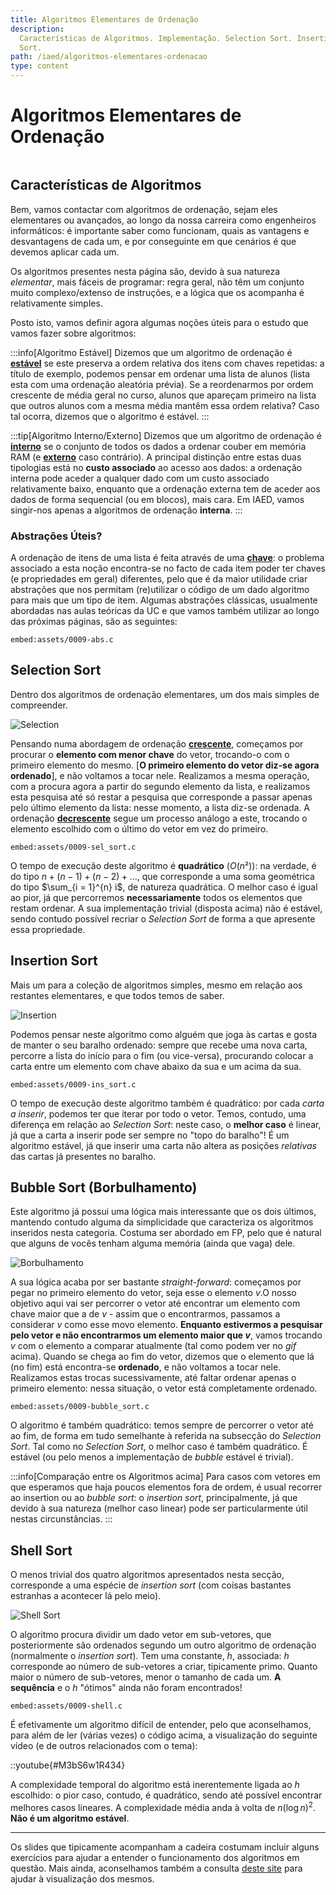 ```yaml
---
title: Algoritmos Elementares de Ordenação
description:
  Características de Algoritmos. Implementação. Selection Sort. Insertion Sort. Bubble Sort (Borbulhamento). Comparação. Shell Sort.
  Sort.
path: /iaed/algoritmos-elementares-ordenacao
type: content
---
```


# Algoritmos Elementares de Ordenação

```toc

```

## Características de Algoritmos

Bem, vamos contactar com algoritmos de ordenação, sejam eles elementares ou avançados, ao longo da nossa carreira como engenheiros informáticos: é importante saber como funcionam, quais as vantagens e desvantagens de cada um, e por conseguinte em que cenários é que devemos aplicar cada um.

Os algoritmos presentes nesta página são, devido à sua natureza _elementar_, mais fáceis de programar: regra geral, não têm um conjunto muito complexo/extenso de instruções, e a lógica que os acompanha é relativamente simples.

Posto isto, vamos definir agora algumas noções úteis para o estudo que vamos fazer sobre algoritmos:

:::info[Algoritmo Estável]
Dizemos que um algoritmo de ordenação é [**estável**](color:orange) se este preserva a ordem relativa dos itens com chaves repetidas: a título de exemplo, podemos pensar em ordenar uma lista de alunos (lista esta com uma ordenação aleatória prévia). Se a reordenarmos por ordem crescente de média geral no curso, alunos que apareçam primeiro na lista que outros alunos com a mesma média mantêm essa ordem relativa? Caso tal ocorra, dizemos que o algoritmo é estável.
:::

:::tip[Algoritmo Interno/Externo]
Dizemos que um algoritmo de ordenação é [**interno**](color:green) se o conjunto de todos os dados a ordenar couber em memória RAM (e [**externo**](color:red) caso contrário). A principal distinção entre estas duas tipologias está no **custo associado** ao acesso aos dados: a ordenação interna pode aceder a qualquer dado com um custo associado relativamente baixo, enquanto que a ordenação externa tem de aceder aos dados de forma sequencial (ou em blocos), mais cara. Em IAED, vamos singir-nos apenas a algoritmos de ordenação **interna**.
:::

### Abstrações Úteis?

A ordenação de itens de uma lista é feita através de uma [**chave**](color:yellow): o problema associado a esta noção encontra-se no facto de cada item poder ter chaves (e propriedades em geral) diferentes, pelo que é da maior utilidade criar abstrações que nos permitam (re)utilizar o código de um dado algoritmo para mais que um tipo de item. Algumas abstrações clássicas, usualmente abordadas nas aulas teóricas da UC e que vamos também utilizar ao longo das próximas páginas, são as seguintes:

`embed:assets/0009-abs.c`

## Selection Sort

Dentro dos algoritmos de ordenação elementares, um dos mais simples de compreender.

![Selection](./assets/0009-selection-sort-animation.gif)

Pensando numa abordagem de ordenação [**crescente**](color:green), começamos por procurar o **elemento com menor chave** do vetor, trocando-o com o primeiro elemento do mesmo. [**O primeiro elemento do vetor diz-se agora ordenado**], e não voltamos a tocar nele. Realizamos a mesma operação, com a procura agora a partir do segundo elemento da lista, e realizamos esta pesquisa até só restar a pesquisa que corresponde a passar apenas pelo último elemento da lista: nesse momento, a lista diz-se ordenada. A ordenação [**decrescente**](color:red) segue um processo análogo a este, trocando o elemento escolhido com o último do vetor em vez do primeiro.

`embed:assets/0009-sel_sort.c`

O tempo de execução deste algoritmo é **quadrático** ($O(n²)$): na verdade, é do tipo $n + (n - 1) + (n - 2) + ...$, que corresponde a uma soma geométrica do tipo $\sum_{i = 1}^{n} i$, de natureza quadrática. O melhor caso é igual ao pior, já que percorremos **necessariamente** todos os elementos que restam ordenar. A sua implementação trivial (disposta acima) não é estável, sendo contudo possível recriar o _Selection Sort_ de forma a que apresente essa propriedade.

## Insertion Sort

Mais um para a coleção de algoritmos simples, mesmo em relação aos restantes elementares, e que todos temos de saber.

![Insertion](./assets/0009-Dark_inverted_insertion_sorting.gif)

Podemos pensar neste algoritmo como alguém que joga às cartas e gosta de manter o seu baralho ordenado: sempre que recebe uma nova carta, percorre a lista do início para o fim (ou vice-versa), procurando colocar a carta entre um elemento com chave abaixo da sua e um acima da sua.

`embed:assets/0009-ins_sort.c`

O tempo de execução deste algoritmo também é quadrático: por cada _carta a inserir_, podemos ter que iterar por todo o vetor. Temos, contudo, uma diferença em relação ao _Selection Sort_: neste caso, o **melhor caso** é linear, já que a carta a inserir pode ser sempre no "topo do baralho"! É um algoritmo estável, já que inserir uma carta não altera as posições _relativas_ das cartas já presentes no baralho.

## Bubble Sort (Borbulhamento)

Este algoritmo já possui uma lógica mais interessante que os dois últimos, mantendo contudo alguma da simplicidade que caracteriza os algoritmos inseridos nesta categoria. Costuma ser abordado em FP, pelo que é natural que alguns de vocês tenham alguma memória (ainda que vaga) dele.

![Borbulhamento](./assets/0009-bubble-sort-animation.gif)

A sua lógica acaba por ser bastante _straight-forward_: começamos por pegar no primeiro elemento do vetor, seja esse o elemento $v$.O nosso objetivo aqui vai ser percorrer o vetor até encontrar um elemento com chave maior que a de $v$ - assim que o encontrarmos, passamos a considerar $v$ como esse movo elemento. **Enquanto estivermos a pesquisar pelo vetor e não encontrarmos um elemento maior que $v$**, vamos trocando $v$ com o elemento a comparar atualmente (tal como podem ver no _gif_ acima). Quando se chega ao fim do vetor, dizemos que o elemento que lá (no fim) está encontra-se **ordenado**, e não voltamos a tocar nele. Realizamos estas trocas sucessivamente, até faltar ordenar apenas o primeiro elemento: nessa situação, o vetor está completamente ordenado.

`embed:assets/0009-bubble_sort.c`

O algoritmo é também quadrático: temos sempre de percorrer o vetor até ao fim, de forma em tudo semelhante à referida na subsecção do _Selection Sort_. Tal como no _Selection Sort_, o melhor caso é também quadrático. É estável (ou pelo menos a implementação de _bubble_ estável é trivial).

:::info[Comparação entre os Algoritmos acima]
Para casos com vetores em que esperamos que haja poucos elementos fora de ordem, é usual recorrer ao insertion ou ao _bubble sort_: o _insertion sort_, principalmente, já que devido à sua natureza (melhor caso linear) pode ser particularmente útil nestas circunstâncias.
:::

## Shell Sort

O menos trivial dos quatro algoritmos apresentados nesta secção, corresponde a uma espécie de _insertion sort_ (com coisas bastantes estranhas a acontecer lá pelo meio).

![Shell Sort](./assets/0009-Shell_Sort_Algorithm.gif)

O algoritmo procura dividir um dado vetor em sub-vetores, que posteriormente são ordenados segundo um outro algoritmo de ordenação (normalmente o _insertion sort_). Tem uma constante, $h$, associada: $h$ corresponde ao número de sub-vetores a criar, tipicamente primo. Quanto maior o número de sub-vetores, menor o tamanho de cada um. **A sequência** e o $h$ "ótimos" ainda não foram encontrados!

`embed:assets/0009-shell.c`

É efetivamente um algoritmo difícil de entender, pelo que aconselhamos, para além de ler (várias vezes) o código acima, a visualização do seguinte vídeo (e de outros relacionados com o tema):

::youtube{#M3bS6w1R434}

A complexidade temporal do algoritmo está inerentemente ligada ao $h$ escolhido: o pior caso, contudo, é quadrático, sendo até possível encontrar melhores casos lineares. A complexidade média anda à volta de $n(\log{n})^2$. **Não é um algoritmo estável**.

---

Os slides que tipicamente acompanham a cadeira costumam incluir alguns exercícios para ajudar a entender o funcionamento dos algoritmos em questão. Mais ainda, aconselhamos também a consulta [deste site](https://gonque.github.io/sorting-algos/) para ajudar à visualização dos mesmos.
